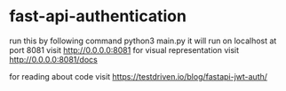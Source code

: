 # fast-api-authentication
run this by following command
python3 main.py
it will run on localhost at port 8081
visit   http://0.0.0.0:8081
for visual representation visit  http://0.0.0.0:8081/docs

for reading about code visit https://testdriven.io/blog/fastapi-jwt-auth/
